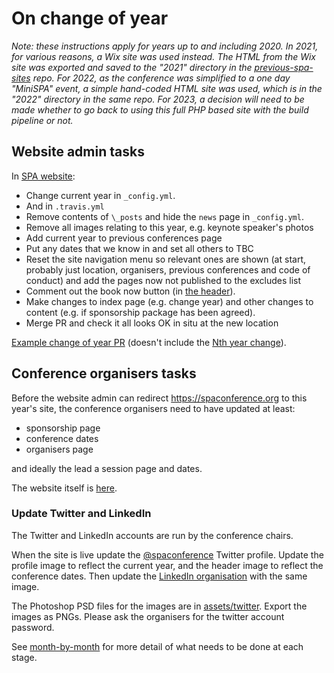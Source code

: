 # On change of year

_Note: these instructions apply for years up to and including 2020.  In 2021, for various reasons, a Wix site was used instead.  The HTML from the Wix site was exported and saved to the "2021" directory in the [previous-spa-sites](https://github.com/spaconference/previous-spa-sites) repo.  For 2022, as the conference was simplified to a one day "MiniSPA" event, a simple hand-coded HTML site was used, which is in the "2022" directory in the same repo.  For 2023, a decision will need to be made whether to go back to using this full PHP based site with the build pipeline or not._

## Website admin tasks

In [SPA website](https://github.com/spaconference/spa-website/):
- Change current year in `_config.yml`.
- And in `.travis.yml`
- Remove contents of `\_posts` and hide the `news` page in `_config.yml`.
- Remove all images relating to this year, e.g. keynote speaker's photos
- Add current year to previous conferences page
- Put any dates that we know in and set all others to TBC
- Reset the site navigation menu so relevant ones are shown (at start, probably just location, organisers, previous conferences and code of conduct) and add the pages now not published to the excludes list
- Comment out the book now button (in [the header](/_includes/header.html)).
- Make changes to index page (e.g. change year) and other changes to content (e.g. if sponsorship package has been agreed).
- Merge PR and check it all looks OK in situ at the new location

[Example change of year PR](https://github.com/spaconference/spa-website/pull/62) (doesn't include the [Nth year change](https://github.com/spaconference/spa-website/pull/63)).


## Conference organisers tasks

Before the website admin can redirect https://spaconference.org to this year's site, the conference organisers need to have updated at least:

- sponsorship page
- conference dates
- organisers page

and ideally the lead a session page and dates.

The website itself is [here](https://github.com/spaconference/spa-website).

### Update Twitter and LinkedIn

The Twitter and LinkedIn accounts are run by the conference chairs.

When the site is live update the [@spaconference](https://twitter.com/spaconference) Twitter profile. Update the profile image to reflect the current year, and the header image to reflect the conference dates.  Then update the [LinkedIn organisation](https://www.linkedin.com/company/19143029/admin/) with the same image.

The Photoshop PSD files for the images are in [assets/twitter](assets/twitter). Export the images as PNGs. Please ask the organisers for the twitter account password.

See [month-by-month](/month-by-month.md) for more detail of what needs to be done at each stage.
